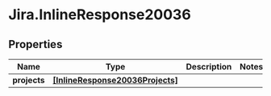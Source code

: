 # Jira.InlineResponse20036

## Properties

Name | Type | Description | Notes
------------ | ------------- | ------------- | -------------
**projects** | [**[InlineResponse20036Projects]**](InlineResponse20036Projects.md) |  | 


